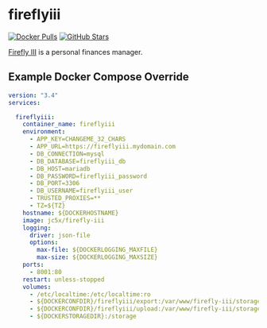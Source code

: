 # fireflyiii

[![Docker Pulls](https://img.shields.io/docker/pulls/jc5x/firefly-iii?style=flat-square&color=607D8B&label=docker%20pulls&logo=docker)](https://hub.docker.com/r/jc5x/firefly-iii)
[![GitHub Stars](https://img.shields.io/github/stars/firefly-iii/docker?style=flat-square&color=607D8B&label=github%20stars&logo=github)](https://github.com/firefly-iii/docker)

[Firefly III](https://github.com/firefly-iii/firefly-iii) is a personal finances manager.

## Example Docker Compose Override

```yaml
version: "3.4"
services:

  fireflyiii:
    container_name: fireflyiii
    environment:
      - APP_KEY=CHANGEME_32_CHARS
      - APP_URL=https://fireflyiii.mydomain.com
      - DB_CONNECTION=mysql
      - DB_DATABASE=fireflyiii_db
      - DB_HOST=mariadb
      - DB_PASSWORD=fireflyiii_password
      - DB_PORT=3306
      - DB_USERNAME=fireflyiii_user
      - TRUSTED_PROXIES=**
      - TZ=${TZ}
    hostname: ${DOCKERHOSTNAME}
    image: jc5x/firefly-iii
    logging:
      driver: json-file
      options:
        max-file: ${DOCKERLOGGING_MAXFILE}
        max-size: ${DOCKERLOGGING_MAXSIZE}
    ports:
      - 8001:80
    restart: unless-stopped
    volumes:
      - /etc/localtime:/etc/localtime:ro
      - ${DOCKERCONFDIR}/fireflyiii/export:/var/www/firefly-iii/storage/export
      - ${DOCKERCONFDIR}/fireflyiii/upload:/var/www/firefly-iii/storage/upload
      - ${DOCKERSTORAGEDIR}:/storage
```
